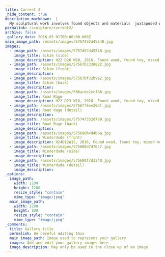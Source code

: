 ```yaml
---
title: Current 2
_hide_content: true
description_markdown:  |
  My sculptural work involves found objects and materials  juxtaposed with more natural forms such as large branches discovered in woodlands across the UK. I want to explore the tension between natural and synthetic materials, how they can co-exist and the resulting structures can come to resemble organic, sometimes alien yet recognizably human forms. Using beadwork and textiles, which originate from the South Asian Culture where I grew up, I continue to be fascinated by sparkling jewelry, decorative accessories and ornate textile patterns from childhood. 
permalink: /sculpture/current2/
archive: false
_gallery_date: 2016-05-01T00:00:00.000Z
main_image_path: /assets/images/5757452d45548.jpg
images:            
  - image_path: /assets/images/5757452d45548.jpg
    image_title: Sikim (side)
    image_description: H22 D26 W20, 2016, Found wood, found toy, mixed media
  - image_path: /assets/images/57567bc338882.jpg
    image_title: Sikim (front)
    image_description:
  - image_path: /assets/images/57567bf32b9e2.jpg
    image_title: Sikim (back)
    image_description:
  - image_path: /assets/images/586acde2ecf88.jpg
    image_title: Road Rage
    image_description: H22 D23 W18, 2016, Found wood, found toy, mixed media
  - image_path: /assets/images/57567f6ee20af.jpg
    image_title: Road Rage (detail)
    image_description:
  - image_path: /assets/images/575747332d750.jpg
    image_title: Road Rage (back)
    image_description:
  - image_path: /assets/images/575680b4d4b6a.jpg
    image_title: Winderdude (front)
    image_description: H24D12W15, 2016, Found wood, found toy, mixed media
  - image_path: /assets/images/575680d7d7647.jpg
    image_title: Winderdude (side)
    image_description:
  - image_path: /assets/images/575680f7d3340.jpg
    image_title: Winterdude (detail)
    image_description:
_options:
  image_path:
    width: 1200
    height: 1200
    resize_style: "contain"
    mime_type: "image/jpeg"
  main_image_path:
    width: 1200
    height: 800
    resize_style: "contain"
    mime_type: "image/jpeg"
_comments:
  title: Gallery title
  permalink: Be careful editing this
  main_image_path: Image used to represent your gallery
  images: Add and edit your gallery images here
  image_description: May only be used in the close up of an image
---
```


